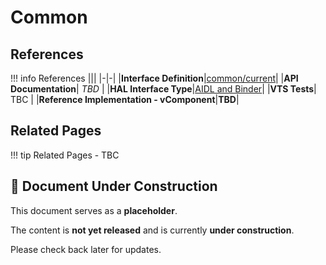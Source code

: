 # Common

## References

!!! info References
    |||
    |-|-|
    |**Interface Definition**|[common/current](https://github.com/rdkcentral/rdk-halif-aidl/tree/main/common/current)|
    |**API Documentation**| *TBD* |
    |**HAL Interface Type**|[AIDL and Binder](../../../introduction/aidl_and_binder.md)|
    |**VTS Tests**| TBC |
    |**Reference Implementation - vComponent**|**TBD**|

## Related Pages

!!! tip Related Pages
    - TBC

## 🚧 Document Under Construction

This document serves as a **placeholder**.

The content is **not yet released** and is currently **under construction**.

Please check back later for updates.
